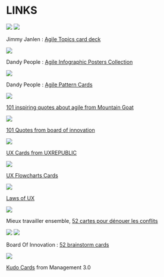 # LINKS

![](Agile-Topics-Cards2.jpg)
![](Agile-Topics-Cards1.jpg)

Jimmy Janlen : [Agile Topics card deck](https://blog.crisp.se/2015/10/08/jimmyjanlen/agile-topics-card-deck)

![](dandy-people-collection.jpg)

Dandy People : [Agile Infographic Posters Collection]( https://dandypeople.com/blog/agile-explained-infographic-posters-collection/)

![](Agile-Pattern-Cards.jpg)

Dandy People : [Agile Pattern Cards](https://media.dandypeople.com/2018/02/free-Pattern-Cards-Print-2018.pdf)

![](101-quotes.png)

[101 inspiring quotes about agile from Mountain Goat](https://www.mountaingoatsoftware.com/email-tips)

![](board-of-innovation3.png)

[101 Quotes from board of innovation](https://www.boardofinnovation.com/tools/innovation-posters/)

![](ux-tools.png)

[UX Cards from UXREPUBLIC ](https://www.ux-republic.com/boutique/)

![](ux-flowcharts.png)

[UX Flowcharts Cards](https://www.uxflowcharts.com/)

![](law-of-pragnanz.jpg)

[Laws of UX](https://lawsofux.com/)

![](Mieux-Travailler-Ensemble.jpg)

Mieux travailler ensemble, [52 cartes pour dénouer les conflits](http://www.outilsetpratiquedelamediation.com/?page_id=6812)

![](board-of-innovation1.jpg)
![](board-of-innovation2.jpg)

Board Of Innovation : [52 brainstorm cards](https://www.boardofinnovation.com/tools/brainstorm-cards/)

![](kudo-cards.jpg)

[Kudo Cards](https://management30.com/shop/kudo-cards/) from Management 3.0